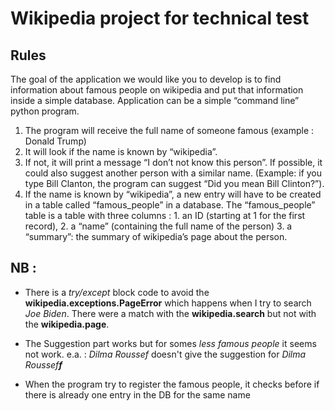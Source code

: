# Wikipedia project for technical test

## Rules

The goal of the application we would like you to develop is to find information about famous
people on wikipedia and put that information inside a simple database. Application can be a
simple “command line” python program.

1. The program will receive the full name of someone famous (example : Donald Trump)
2. It will look if the name is known by “wikipedia”.
  1. If not, it will print a message “I don’t not know this person”. If possible, it could also
  suggest another person with a similar name. (Example: if you type Bill Clanton, the
  program can suggest “Did you mean Bill Clinton?”).
  2. If the name is known by “wikipedia”, a new entry will have to be created in a table
  called “famous_people” in a database. The “famous_people” table is a table with
  three columns :
    1. an ID (starting at 1 for the first record),
    2. a “name” (containing the full name of the person)
    3. a “summary”: the summary of wikipedia’s page about the person.

## NB :

- There is a *try/except* block code to avoid the **wikipedia.exceptions.PageError** which happens when I try to search *Joe Biden*. There were a match with the **wikipedia.search** but not with the **wikipedia.page**.

- The Suggestion part works but for somes *less famous people* it seems not work. e.a. : *Dilma Roussef* doesn't give the suggestion for *Dilma Roussef**f***

- When the program try to register the famous people, it checks before if there is already one entry in the DB for the same name